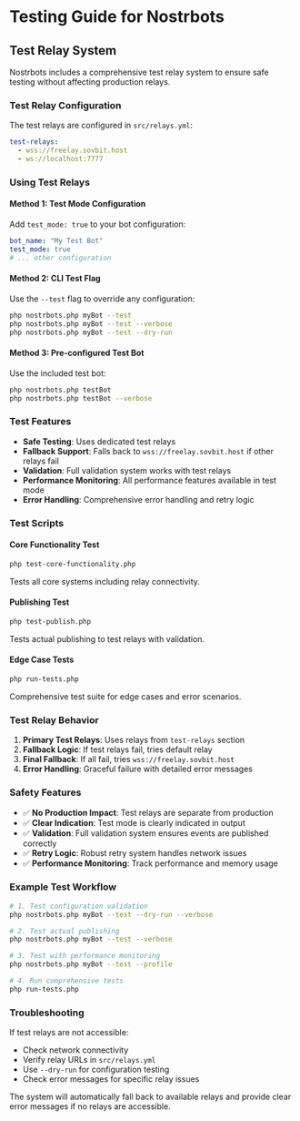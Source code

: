 # Testing Guide for Nostrbots

## Test Relay System

Nostrbots includes a comprehensive test relay system to ensure safe testing without affecting production relays.

### Test Relay Configuration

The test relays are configured in `src/relays.yml`:

```yaml
test-relays:
  - wss://freelay.sovbit.host
  - ws://localhost:7777
```

### Using Test Relays

#### Method 1: Test Mode Configuration
Add `test_mode: true` to your bot configuration:

```yaml
bot_name: "My Test Bot"
test_mode: true
# ... other configuration
```

#### Method 2: CLI Test Flag
Use the `--test` flag to override any configuration:

```bash
php nostrbots.php myBot --test
php nostrbots.php myBot --test --verbose
php nostrbots.php myBot --test --dry-run
```

#### Method 3: Pre-configured Test Bot
Use the included test bot:

```bash
php nostrbots.php testBot
php nostrbots.php testBot --verbose
```

### Test Features

- **Safe Testing**: Uses dedicated test relays
- **Fallback Support**: Falls back to `wss://freelay.sovbit.host` if other relays fail
- **Validation**: Full validation system works with test relays
- **Performance Monitoring**: All performance features available in test mode
- **Error Handling**: Comprehensive error handling and retry logic

### Test Scripts

#### Core Functionality Test
```bash
php test-core-functionality.php
```
Tests all core systems including relay connectivity.

#### Publishing Test
```bash
php test-publish.php
```
Tests actual publishing to test relays with validation.

#### Edge Case Tests
```bash
php run-tests.php
```
Comprehensive test suite for edge cases and error scenarios.

### Test Relay Behavior

1. **Primary Test Relays**: Uses relays from `test-relays` section
2. **Fallback Logic**: If test relays fail, tries default relay
3. **Final Fallback**: If all fail, tries `wss://freelay.sovbit.host`
4. **Error Handling**: Graceful failure with detailed error messages

### Safety Features

- ✅ **No Production Impact**: Test relays are separate from production
- ✅ **Clear Indication**: Test mode is clearly indicated in output
- ✅ **Validation**: Full validation system ensures events are published correctly
- ✅ **Retry Logic**: Robust retry system handles network issues
- ✅ **Performance Monitoring**: Track performance and memory usage

### Example Test Workflow

```bash
# 1. Test configuration validation
php nostrbots.php myBot --test --dry-run --verbose

# 2. Test actual publishing
php nostrbots.php myBot --test --verbose

# 3. Test with performance monitoring
php nostrbots.php myBot --test --profile

# 4. Run comprehensive tests
php run-tests.php
```

### Troubleshooting

If test relays are not accessible:
- Check network connectivity
- Verify relay URLs in `src/relays.yml`
- Use `--dry-run` for configuration testing
- Check error messages for specific relay issues

The system will automatically fall back to available relays and provide clear error messages if no relays are accessible.
